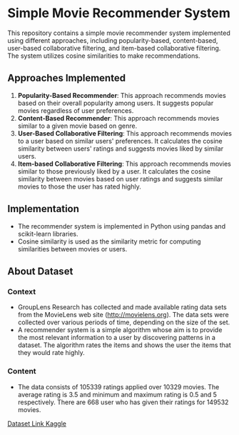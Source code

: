 # Simple Movie Recommender System      

This repository contains a simple movie recommender system implemented using different approaches, including popularity-based, content-based, user-based collaborative filtering, and item-based collaborative filtering. The system utilizes cosine similarities to make recommendations.             

## Approaches Implemented       

1. **Popularity-Based Recommender**: This approach recommends movies based on their overall popularity among users. It suggests popular movies regardless of user preferences.
2. **Content-Based Recommender**: This approach recommends movies similar to a given movie based on genre.
3. **User-Based Collaborative Filtering**: This approach recommends movies to a user based on similar users' preferences. It calculates the cosine similarity between users' ratings and suggests movies liked by similar users.
4. **Item-based Collaborative Filtering**: This approach recommends movies similar to those previously liked by a user. It calculates the cosine similarity between movies based on user ratings and suggests similar movies to those the user has rated highly.

## Implementation

- The recommender system is implemented in Python using pandas and scikit-learn libraries.
- Cosine similarity is used as the similarity metric for computing similarities between movies or users.

## About Dataset

### Context
- GroupLens Research has collected and made available rating data sets from the MovieLens web site (http://movielens.org). The data sets were collected over various periods of time, depending on the size of the set.
- A recommender system is a simple algorithm whose aim is to provide the most relevant information to a user by discovering patterns in a dataset. The algorithm rates the items and shows the user the items that they would rate highly.

### Content
- The data consists of 105339 ratings applied over 10329 movies. The average rating is 3.5 and minimum and maximum rating is 0.5 and 5 respectively. There are 668 user who has given their ratings for 149532 movies.

[Dataset Link Kaggle](https://www.kaggle.com/datasets/ayushimishra2809/movielens-dataset?resource=download)
